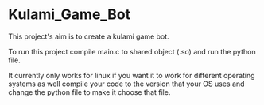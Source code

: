 # Kulami_Game_Bot
This project's aim is to create a kulami game bot.

To run this project compile main.c to shared object (.so) and run the python file.

It currently only works for linux if you want it to work for different operating systems as well compile your code to the version that your OS uses and change the python file to make it choose that file.